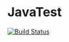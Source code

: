 JavaTest
========

[![Build Status](https://drone.io/github.com/srinath4ever/JavaTest/status.png)](https://drone.io/github.com/srinath4ever/JavaTest/latest)
